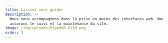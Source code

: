 ```yaml
---
title: Laissez vous guider
description: >-
  Nous vous accompagnons dans la prise en mains des interfaces web. Nous
  assurons le suivi et la maintenance du site.
image: /img/uploads/01pp000-013d.png
order: 3
---
```


